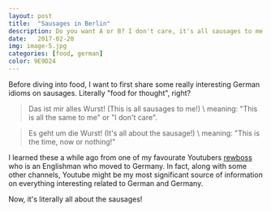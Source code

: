 ```yaml
---
layout: post
title:  "Sausages in Berlin"
description: Do you want A or B? I don't care, it's all sausages to me.
date:   2017-02-20
img: image-5.jpg
categories: [food, german]
color: 9E9D24
---
```


Before diving into food, I want to first share some really interesting German idioms on sausages. Literally "food for thought", right?

> Das ist mir alles Wurst! (This is all sausages to me!) \\
> meaning: "This is all the same to me" or "I don't care".

> Es geht um die Wurst! (It's all about the sausage!) \\
> meaning: "This is the time, now or nothing!"

I learned these a while ago from one of my favourate Youtubers [rewboss](https://www.youtube.com/watch?v=Pxp7eJIL3RI&ab_channel=rewboss) who is an Englishman who moved to Germany. In fact, along with some other channels, Youtube might be my most significant source of information on everything interesting related to German and Germany.

Now, it's literally all about the sausages!

